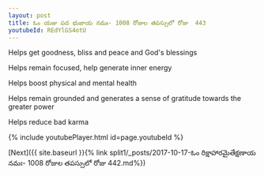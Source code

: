 ```yaml
---
layout: post
title: ఓం యజు పద భుజాయ నమః- 1008 రోజుల తపస్సులో రోజు  443
youtubeId: REdYlGS4otU
---
```

 
 
Helps get goodness, bliss and peace and God's blessings
 
Helps remain focused, help generate inner energy 
 
Helps boost physical and mental health 
 
Helps remain grounded and generates a sense of gratitude towards the greater power 
 
Helps reduce bad karma
 
 
 
 


{% include youtubePlayer.html id=page.youtubeId %}
 
[Next]({{ site.baseurl }}{% link  split1/_posts/2017-10-17-ఓం రిక్షాహారమైతేక్షణాయ నమః- 1008 రోజుల తపస్సులో రోజు  442.md%})
 
